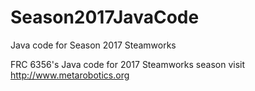 # Season2017JavaCode
Java code for Season 2017 Steamworks

FRC 6356's Java code for 2017 Steamworks season visit http://www.metarobotics.org
